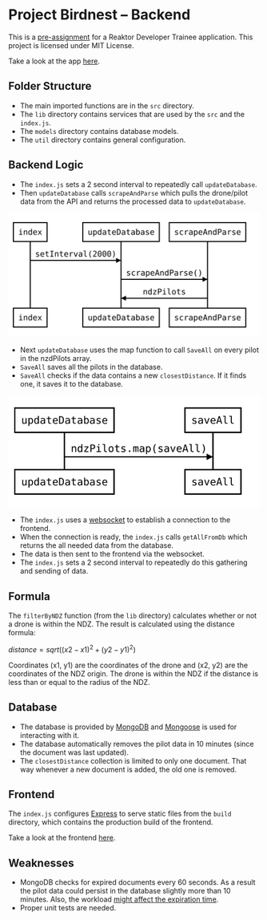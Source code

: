 # Project Birdnest – Backend
This is a [pre-assignment](https://assignments.reaktor.com/birdnest/) for a Reaktor Developer Trainee application. This project is licensed under MIT License.

Take a look at the app [here](https://spring-moon-3266.fly.dev/).

## Folder Structure

- The main imported functions are in the `src` directory.
- The `lib` directory contains services that are used by the `src` and the `index.js`.
- The `models` directory contains database models.
- The `util` directory contains general configuration.

## Backend Logic

- The `index.js` sets a 2 second interval to repeatedly call `updateDatabase`.
- Then `updateDatabase` calls `scrapeAndParse` which pulls the drone/pilot data from the API and returns the processed data to `updateDatabase`.

![Backend Diagram 0](/doc/backend-diagram-0.svg)

- Next `updateDatabase` uses the map function to call `SaveAll` on every pilot in the nzdPilots array.
- `SaveAll` saves all the pilots in the database.
- `SaveAll` checks if the data contains a new `closestDistance`. If it finds one, it saves it to the database.

![Backend Diagram 1](doc/backend-diagram-1.svg)

- The `index.js` uses a [websocket](https://github.com/websockets/ws) to establish a connection to the frontend.
- When the connection is ready, the `index.js` calls `getAllFromDb` which returns the all needed data from the database.
- The data is then sent to the frontend via the websocket.
- The `index.js` sets a 2 second interval to repeatedly do this gathering and sending of data.

## Formula

The `filterByNDZ` function (from the `lib` directory) calculates whether or not a drone is within the NDZ. The result is calculated using the distance formula: 

$distance = sqrt((x2-x1)^2 + (y2-y1)^2)$

Coordinates (x1, y1) are the coordinates of the drone and (x2, y2) are the coordinates of the NDZ origin. The drone is within the NDZ if the distance is less than or equal to the radius of the NDZ.

## Database

- The database is provided by [MongoDB](https://www.mongodb.com/) and [Mongoose](https://mongoosejs.com/index.html) is used for interacting with it.
- The database automatically removes the pilot data in 10 minutes (since the document was last updated).
- The `closestDistance` collection is limited to only one document. That way whenever a new document is added, the old one is removed.

## Frontend

The `index.js` configures [Express](https://github.com/expressjs/express) to serve static files from the `build` directory, which contains the production build of the frontend.

Take a look at the frontend [here](https://github.com/ismomehdi/birdnest-frontend).

## Weaknesses

- MongoDB checks for expired documents every 60 seconds. As a result the pilot data could persist in the database slightly more than 10 minutes. Also, the workload [might affect the expiration time](https://www.mongodb.com/docs/manual/core/index-ttl/#timing-of-the-delete-operation).
- Proper unit tests are needed.



